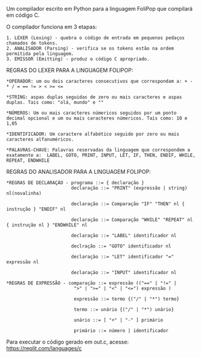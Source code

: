 Um compilador escrito em Python para a linguagem FoliPop que compilará em código C.

O compilador funciona em 3 etapas: 

    1. LEXER (Lexing) - quebra o código de entrada em pequenos pedaços chamados de tokens.
    2. ANALISADOR (Parsing) - verifica se os tokens estão na ordem permitida pela linguagem.
    3. EMISSOR (Emitting) - produz o código C apropriado.


REGRAS DO LEXER PARA A LINGUAGEM FOLIPOP:
    
    *OPERADOR: um ou dois caracteres consecutivos que correspondam a: + - * / = == != > < >= <=

    *STRING: aspas duplas seguidas de zero ou mais caracteres e aspas duplas. Tais como: "olá, mundo" e ""

    *NÚMEROS: Um ou mais caracteres númericos seguidos por um ponto decimal opcional e um ou mais caracteres númericos. Tais como: 10 e 1,05

    *IDENTIFICADOR: Um caractere alfabético seguido por zero ou mais caracteres alfanuméricos.

    *PALAVRAS-CHAVE: Palavras reservadas da linguagem que correspondem a exatamente a:  LABEL, GOTO, PRINT, INPUT, LET, IF, THEN, ENDIF, WHILE, REPEAT, ENDWHILE

REGRAS DO ANALISADOR PARA A LINGUAGEM FOLIPOP:

    *REGRAS DE DECLARAÇÃO - programa ::= { declaração }
                            declaração ::= "PRINT" (expressão | string) nl(novalinha)

                            declaração ::= Comparação "IF" "THEN" nl { instrução } "ENDIF" nl

                            declaração ::= Comparação "WHILE" "REPEAT" nl { instrução nl } "ENDWHILE" nl

                            declaração ::= "LABEL" identificador nl

                            declração ::= "GOTO" identificador nl

                            declaração ::= "LET" identificador "=" expressão nl

                            declaração ::= "INPUT" identificador nl
    
    *REGRAS DE EXPRESSÃO - comparação ::= expressão (("==" | "!=" |
                             ">" | ">=" | "<" | "<=") expressão )

                             expressão ::= termo {("/" | "*") termo}

                             termo ::= unário {("/" | "*") unário}

                             unário ::= [ "+" | "-" ] primário
                             
                             primário ::= número | identificador



Para executar o código gerado em out.c, acesse: https://replit.com/languages/c



    



